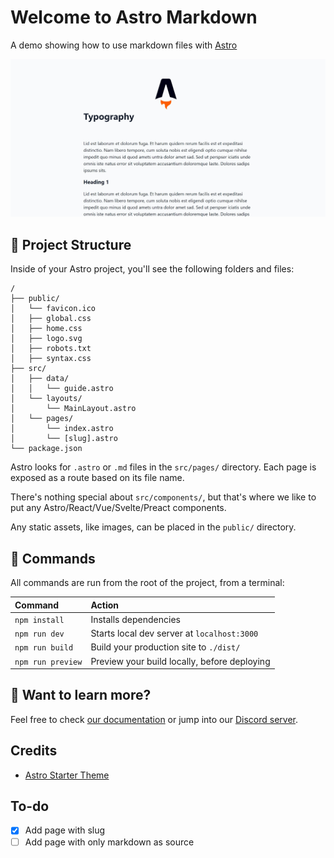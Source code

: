 # Welcome to Astro Markdown

A demo showing how to use markdown files with [Astro](https://astro.build)

![screenshot](screenshot.jpeg)

## 🚀 Project Structure

Inside of your Astro project, you'll see the following folders and files:

```
/
├── public/
│   └── favicon.ico
│   ├── global.css
│   ├── home.css
│   ├── logo.svg
│   ├── robots.txt
│   ├── syntax.css
├── src/
│   ├── data/
│   │   └── guide.astro
│   └── layouts/
│       └── MainLayout.astro
│   └── pages/
│       └── index.astro
│       └── [slug].astro
└── package.json
```

Astro looks for `.astro` or `.md` files in the `src/pages/` directory. Each page is exposed as a route based on its file name.

There's nothing special about `src/components/`, but that's where we like to put any Astro/React/Vue/Svelte/Preact components.

Any static assets, like images, can be placed in the `public/` directory.

## 🧞 Commands

All commands are run from the root of the project, from a terminal:

| Command           | Action                                       |
| :---------------- | :------------------------------------------- |
| `npm install`     | Installs dependencies                        |
| `npm run dev`     | Starts local dev server at `localhost:3000`  |
| `npm run build`   | Build your production site to `./dist/`      |
| `npm run preview` | Preview your build locally, before deploying |

## 👀 Want to learn more?

Feel free to check [our documentation](https://github.com/withastro/astro) or jump into our [Discord server](https://astro.build/chat).

## Credits

- [Astro Starter Theme](https://github.com/withastro/astro/tree/main/examples/starter)

## To-do

- [x] Add page with slug
- [ ] Add page with only markdown as source
